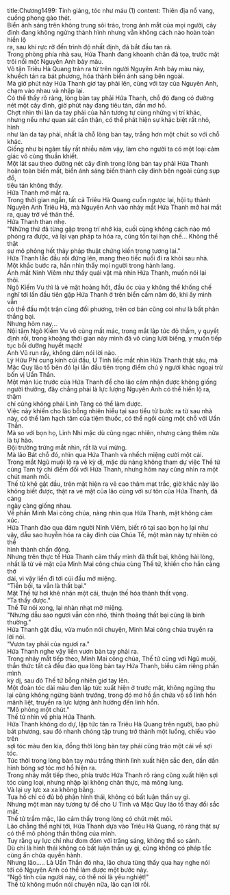 title:Chương1499: Tinh giáng, tóc như máu (1)
content:
Thiên địa nổ vang, cuồng phong gào thét.<br>Biển ánh sáng trên không trung sôi trào, trong ánh mắt của mọi người, cây<br>đinh đang không ngừng thành hình nhưng vẫn không cách nào hoàn toàn hiển lộ<br>ra, sau khi rực rỡ đến trình độ nhất định, đã bắt đầu tan rã.<br>Trong phòng phía nhà sau, Hứa Thanh đang khoanh chân đả tọa, trước mặt<br>trôi nổi một Nguyên Anh bảy màu.<br>Vô tận Triêu Hà Quang tràn ra từ trên người Nguyên Anh bảy màu này,<br>khuếch tán ra bát phương, hóa thành biển ánh sáng bên ngoài.<br>Mà giờ phút này Hứa Thanh giơ tay phải lên, cùng với tay của Nguyên Anh,<br>chạm vào nhau và nhập lại.<br>Có thể thấy rõ ràng, lòng bàn tay phải Hứa Thanh, chỗ đó đang có đường<br>nét một cây đinh, giờ phút này đang tiêu tán, dần mơ hồ.<br>Chợt nhìn thì làn da tay phải của hắn tương tự cùng những vị trí khác,<br>nhưng nếu như quan sát cẩn thận, có thể phát hiện sự khác biệt rất nhỏ, hình<br>như làn da tay phải, nhất là chỗ lòng bàn tay, trắng hơn một chút so với chỗ<br>khác.<br>Giống như bị ngâm tẩy rất nhiều năm vậy, làm cho người ta có một loại cảm<br>giác vô cùng thuần khiết.<br>Một lát sau theo đường nét cây đinh trong lòng bàn tay phải Hứa Thanh<br>hoàn toàn biến mất, biển ánh sáng biến thành cây đinh bên ngoài cũng sụp đổ,<br>tiêu tán không thấy.<br>Hứa Thanh mở mắt ra.<br>Trong thời gian ngắn, tất cả Triêu Hà Quang cuốn ngược lại, hội tụ thành<br>Nguyên Anh Triêu Hà, mà Nguyên Anh vào nháy mắt Hứa Thanh mở hai mắt<br>ra, quay trở về thân thể.<br>Hứa Thanh than nhẹ.<br>"Những thứ đã từng gặp trong trí nhớ kia, cuối cùng không cách nào mô<br>phỏng ra được, vả lại vạn pháp ta hóa ra, cũng tồn tại hạn chế... Không thể thật<br>sự mô phỏng hết thảy pháp thuật chứng kiến trong tương lai."<br>Hứa Thanh lắc đầu rồi đứng lên, mang theo tiếc nuối đi ra khỏi sau nhà.<br>Một khắc bước ra, hắn nhìn thấy mọi người trong hành lang.<br>Ánh mắt Ninh Viêm như thấy quái vật mà nhìn Hứa Thanh, muốn nói lại<br>thôi.<br>Ngô Kiếm Vu thì là vẻ mặt hoảng hốt, đầu óc của y không thể khống chế<br>nghĩ tới lần đầu tiên gặp Hứa Thanh ở trên biển cấm năm đó, khi ấy mình vẫn<br>có thể đấu một trận cùng đối phương, trên cơ bản cũng coi như là bất phân<br>thắng bại.<br>Nhưng hôm nay...<br>Nội tâm Ngô Kiếm Vu vô cùng mất mác, trong mắt lập tức đỏ thẫm, y quyết<br>định rồi, trong khoảng thời gian này mình đã vô cùng lười biếng, y muốn tiếp<br>tục bồi dưỡng huyết mạch!<br>Anh Vũ run rẩy, không dám nói lời nào.<br>Lý Hữu Phỉ cung kính cúi đầu, U Tinh liếc mắt nhìn Hứa Thanh thật sâu, mà<br>Mặc Quy lão tổ bên đó lại lần đầu tiên trọng điểm chú ý người khác ngoại trừ<br>bốn vị Uẩn Thần.<br>Một màn lúc trước của Hứa Thanh để cho lão cảm nhận được không giống<br>người thường, đây chẳng phải là lực lượng Nguyên Anh có thể hiển lộ ra, thậm<br>chí cũng không phải Linh Tàng có thể làm được.<br>Việc này khiến cho lão bỗng nhiên hiểu tại sao tiểu tử bước ra từ sau nhà<br>này, có thể làm hạch tâm của tiệm thuốc, có thể ngồi cùng một chỗ với Uẩn<br>Thần.<br>Mà so với bọn họ, Linh Nhi mặc dù cũng ngạc nhiên, nhưng càng thêm nữa<br>là tự hào.<br>Đội trưởng trừng mắt nhìn, rất là vui mừng.<br>Mà lão Bát chỗ đó, nhìn qua Hứa Thanh và nhếch miệng cười một cái.<br>Trong mắt Ngũ muội lộ ra vẻ kỳ dị, mặc dù nàng không tham dự việc Thế tử<br>cùng Tam tỷ chỉ điểm đối với Hứa Thanh, nhưng hôm nay cũng nhìn ra một<br>chút manh mối.<br>Thế tử khẽ gật đầu, trên mặt hiện ra vẻ cao thâm mạt trắc, giờ khắc này lão<br>không biết được, thật ra vẻ mặt của lão cùng với sư tôn của Hứa Thanh, đã càng<br>ngày càng giống nhau.<br>Về phần Minh Mai công chúa, nàng nhìn qua Hứa Thanh, mặt không cảm<br>xúc.<br>Hứa Thanh đảo qua đám người Ninh Viêm, biết rõ tại sao bọn họ lại như<br>vậy, dẫu sao huyễn hóa ra cây đinh của Chúa Tể, một màn này tự nhiên có thể<br>hình thành chấn động.<br>Nhưng trên thực tế Hứa Thanh cảm thấy mình đã thất bại, không hài lòng,<br>nhất là từ vẻ mặt của Minh Mai công chúa cùng Thế tử, khiến cho hắn càng thở<br>dài, vì vậy liền đi tới cúi đầu mở miệng.<br>"Tiền bối, ta vẫn là thất bại."<br>Mặt Thế tử hơi khẽ nhăn một cái, thuận thế hóa thành thất vọng.<br>"Ta thấy được."<br>Thế Tử nói xong, lại nhàn nhạt mở miệng.<br>"Nhưng dẫu sao ngươi vẫn còn nhỏ, thỉnh thoảng thất bại cũng là bình<br>thường."<br>Hứa Thanh gật đầu, vừa muốn nói chuyện, Minh Mai công chúa truyền ra<br>lời nói.<br>"Vươn tay phải của ngươi ra."<br>Hứa Thanh nghe vậy liền vươn bàn tay phải ra.<br>Trong nháy mắt tiếp theo, Minh Mai công chúa, Thế tử cùng với Ngũ muội,<br>thần thức tất cả đều đảo qua lòng bàn tay Hứa Thanh, biểu cảm riêng phần mình<br>kỳ dị, sau đó Thế tử bỗng nhiên giơ tay lên.<br>Một đoàn tóc dài màu đen lập tức xuất hiện ở trước mặt, không ngừng thu<br>lại cũng không ngừng bành trướng, trong đó mơ hồ ẩn chứa vô số linh hồn<br>mãnh liệt, truyền ra lực lượng ảnh hướng đến linh hồn.<br>"Mô phỏng một chút."<br>Thế tử nhìn về phía Hứa Thanh.<br>Hứa Thanh không do dự, lập tức tản ra Triêu Hà Quang trên người, bao phủ<br>bát phương, sau đó nhanh chóng tập trung trở thành một luồng, chiếu vào trên<br>sợi tóc màu đen kia, đồng thời lòng bàn tay phải cũng trảo một cái về sợi tóc.<br>Tức thời trong lòng bàn tay màu trắng thình lình xuất hiện sắc đen, dần dần<br>hình bóng sợ tóc mơ hồ hiện ra.<br>Trong nháy mắt tiếp theo, phía trước Hứa Thanh rõ ràng cũng xuất hiện sợi<br>tóc cùng loại, nhưng nhập lại không chân thực, mà mông lung.<br>Vả lại uy lực xa xa không bằng.<br>Tựa hồ chỉ có đủ bộ phận hình thái, không có bất luận thần uy gì.<br>Nhưng một màn này tương tự để cho U Tinh và Mặc Quy lão tổ thay đổi sắc<br>mặt.<br>Thế tử trầm mặc, lão cảm thấy trong lòng có chút mệt mỏi.<br>Lão chẳng thể nghĩ tới, Hứa Thanh dựa vào Triêu Hà Quang, rõ ràng thật sự<br>có thể mô phỏng thần thông của mình.<br>Tuy rằng uy lực chỉ như đom đóm với trăng sáng, không thể so sánh.<br>Dù chỉ là hình thái không có bất luận thần uy gì, cũng không có pháp tắc<br>cùng ẩn chứa quyền hành.<br>Nhưng lão..... Là Uẩn Thần đó nha, lão chưa từng thấy qua hay nghe nói<br>tới có Nguyên Anh có thể làm được một bước này.<br>"Ngộ tính của người này, có thể nói là yêu nghiệt!"<br>Thế tử không muốn nói chuyện nữa, lão cạn lời rồi.